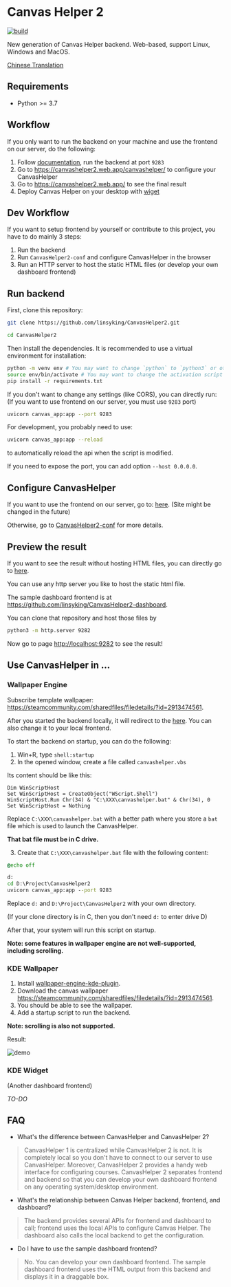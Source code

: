 # Canvas Helper 2

[![build](https://github.com/linsyking/CanvasHelper2/actions/workflows/build.yml/badge.svg)](https://github.com/linsyking/CanvasHelper2/actions/workflows/build.yml)

New generation of Canvas Helper backend. Web-based, support Linux, Windows and MacOS.

[Chinese Translation](doc/Readme_ZH.md)

## Requirements

- Python >= 3.7

## Workflow

If you only want to run the backend on your machine and use the frontend on our server, do the following:

1. Follow [documentation](https://github.com/linsyking/CanvasHelper2#run-backend), run the backend at port `9283`
2. Go to <https://canvashelper2.web.app/canvashelper/> to configure your CanvasHelper
3. Go to <https://canvashelper2.web.app/> to see the final result
4. Deploy Canvas Helper on your desktop with [wiget](https://github.com/linsyking/CanvasHelper2/#use-canvashelper-in-)

## Dev Workflow

If you want to setup frontend by yourself or contribute to this project, you have to do mainly 3 steps:

1. Run the backend
2. Run `CanvasHelper2-conf` and configure CanvasHelper in the browser
3. Run an HTTP server to host the static HTML files (or develop your own dashboard frontend)

## Run backend

First, clone this repository:

```bash
git clone https://github.com/linsyking/CanvasHelper2.git

cd CanvasHelper2
```

Then install the dependencies. It is recommended to use a virtual environment for installation:

```bash
python -m venv env # You may want to change `python` to `python3` or other python binaries
source env/bin/activate # You may want to change the activation script according to your shell
pip install -r requirements.txt
```

If you don't want to change any settings (like CORS), you can directly run: (If you want to use frontend on our server, you must use `9283` port)

```bash
uvicorn canvas_app:app --port 9283
```

For development, you probably need to use:

```bash
uvicorn canvas_app:app --reload
```

to automatically reload the api when the script is modified.

If you need to expose the port, you can add option `--host 0.0.0.0`.

## Configure CanvasHelper

If you want to use the frontend on our server, go to: [here](https://canvashelper2.web.app/canvashelper/). (Site might be changed in the future)

Otherwise, go to [CanvasHelper2-conf](https://github.com/linsyking/CanvasHelper2-conf) for more details.

## Preview the result

If you want to see the result without hosting HTML files, you can directly go to [here](https://canvashelper2.web.app/).

You can use any http server you like to host the static html file.

The sample dashboard frontend is at <https://github.com/linsyking/CanvasHelper2-dashboard>.

You can clone that repository and host those files by

```bash
python3 -m http.server 9282
```

Now go to page <http://localhost:9282> to see the result!

## Use CanvasHelper in ...

### Wallpaper Engine

Subscribe template wallpaper: <https://steamcommunity.com/sharedfiles/filedetails/?id=2913474561>.

After you started the backend locally, it will redirect to the [here](https://canvashelper2.web.app/). You can also change it to your local frontend.

To start the backend on startup, you can do the following:

1. Win+R, type `shell:startup`
2. In the opened window, create a file called `canvashelper.vbs`

Its content should be like this:

```vbs
Dim WinScriptHost
Set WinScriptHost = CreateObject("WScript.Shell")
WinScriptHost.Run Chr(34) & "C:\XXX\canvashelper.bat" & Chr(34), 0
Set WinScriptHost = Nothing
```

Replace `C:\XXX\canvashelper.bat` with a better path where you store a `bat` file which is used to launch the CanvasHelper.

**That bat file must be in C drive.**

3. Create that `C:\XXX\canvashelper.bat` file with the following content:

```cmd
@echo off

d:
cd D:\Project\CanvasHelper2
uvicorn canvas_app:app --port 9283
```

Replace `d:` and `D:\Project\CanvasHelper2` with your own directory.

(If your clone directory is in C, then you don't need `d:` to enter drive D)

After that, your system will run this script on startup.

**Note: some features in wallpaper engine are not well-supported, including scrolling.**

### KDE Wallpaper

1. Install [wallpaper-engine-kde-plugin](https://github.com/catsout/wallpaper-engine-kde-plugin).
2. Download the canvas wallpaper <https://steamcommunity.com/sharedfiles/filedetails/?id=2913474561>.
3. You should be able to see the wallpaper.
4. Add a startup script to run the backend.

**Note: scrolling is also not supported.**

Result:

![demo](https://user-images.githubusercontent.com/49303317/210978732-68cefd73-75df-4013-a7cb-2010f16ec7dd.png)

### KDE Widget

(Another dashboard frontend)

*TO-DO*

## FAQ

- What's the difference between CanvasHelper and CanvasHelper 2?

> CanvasHelper 1 is centralized while CanvasHelper 2 is not. It is completely local so you don't have to connect to our server to use CanvasHelper.
> Moreover, CanvasHelper 2 provides a handy web interface for configuring courses.
> CanvasHelper 2 separates frontend and backend so that you can develop your own dashboard frontend on any operating system/desktop environment.

- What's the relationship between Canvas Helper backend, frontend, and dashboard?

> The backend provides several APIs for frontend and dashboard to call; frontend uses the local APIs to configure Canvas Helper. The dashboard also calls the local backend to get the configuration.

- Do I have to use the sample dashboard frontend?

> No. You can develop your own dashboard frontend. The sample dashboard frontend uses the HTML output from this backend and displays it in a draggable box.
